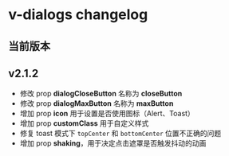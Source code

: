 # v-dialogs changelog

## 当前版本

## v2.1.2

- 修改 prop **dialogCloseButton** 名称为 **closeButton**
- 修改 prop **dialogMaxButton** 名称为 **maxButton**
- 增加 prop **icon** 用于设置是否使用图标（Alert、Toast）
- 增加 prop **customClass** 用于自定义样式
- 修复 toast 模式下 `topCenter` 和 `bottomCenter` 位置不正确的问题
- 增加 prop **shaking**，用于决定点击遮罩是否触发抖动的动画
